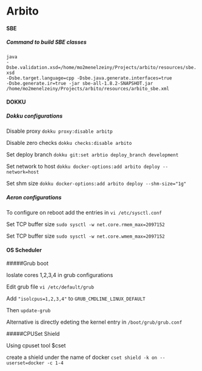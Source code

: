 # Arbito 
#### SBE 
##### Command to build SBE classes

<code>java -Dsbe.validation.xsd=/home/mo2menelzeiny/Projects/arbito/resources/sbe.xsd -Dsbe.target.language=cpp -Dsbe.java.generate.interfaces=true -Dsbe.generate.ir=true -jar sbe-all-1.8.2-SNAPSHOT.jar /home/mo2menelzeiny/Projects/arbito/resources/arbito_sbe.xml</code>
  
#### DOKKU
##### Dokku configurations
<p>Disable proxy <code>dokku proxy:disable arbitp</code>
<p>Disable zero checks <code>dokku checks:disable arbito</code>
<p>Set deploy branch <code>dokku git:set arbtio deploy_branch development</code>
<p>Set network to host <code>dokku docker-options:add arbito deploy --network=host</code>
<p>Set shm size <code>dokku docker-options:add arbito deploy --shm-size="1g"</code>

##### Aeron configurations
<p>To configure on reboot add the entries in <code>vi /etc/sysctl.conf</code>
<p>Set TCP buffer size <code>sudo sysctl -w net.core.rmem_max=2097152</code>
<p>Set TCP buffer size <code>sudo sysctl -w net.core.wmem_max=2097152</code>

#### OS Scheduler
#####Grub boot
<p>Ioslate cores 1,2,3,4 in grub configurations
<p>Edit grub file <code>vi /etc/default/grub</code>
<p>Add <code>"isolcpus=1,2,3,4"</code> to <code>GRUB_CMDLINE_LINUX_DEFAULT</code>
<p>Then <code>update-grub</code>
<p>Alternative is directly edeting the kernel entry in <code>/boot/grub/grub.conf</code>

#####CPUSet Shield
<p>Using cpuset tool $cset
<p>create a shield under the name of docker <code>cset shield -k on --userset=docker -c 1-4</code>

